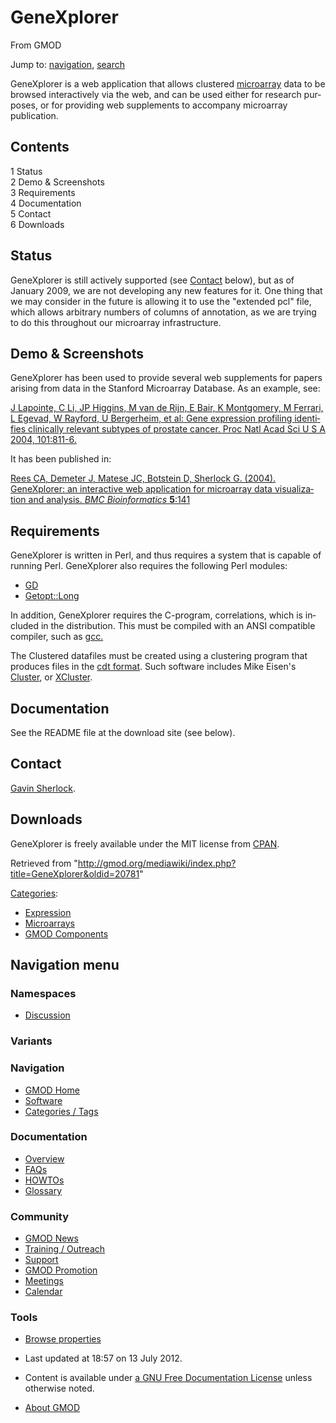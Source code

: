 <div id="mw-page-base" class="noprint">

</div>

<div id="mw-head-base" class="noprint">

</div>

<div id="content" class="mw-body" role="main">

<span id="top"></span>

<div id="mw-js-message" style="display:none;">

</div>



# <span dir="auto">GeneXplorer</span>

<div id="bodyContent">

<div id="siteSub">

From GMOD

</div>

<div id="contentSub">

</div>

<div id="jump-to-nav" class="mw-jump">

Jump to: [navigation](#mw-navigation), [search](#p-search)

</div>

<div id="mw-content-text" class="mw-content-ltr" lang="en" dir="ltr">

GeneXplorer is a web application that allows clustered
[microarray](Category%3AMicroarrays "Category%3AMicroarrays") data to be
browsed interactively via the web, and can be used either for research
purposes, or for providing web supplements to accompany microarray
publication.

<div id="toc" class="toc">

<div id="toctitle">

## Contents

</div>

- [<span class="tocnumber">1</span>
  <span class="toctext">Status</span>](#Status)
- [<span class="tocnumber">2</span> <span class="toctext">Demo &
  Screenshots</span>](#Demo_.26_Screenshots)
- [<span class="tocnumber">3</span>
  <span class="toctext">Requirements</span>](#Requirements)
- [<span class="tocnumber">4</span>
  <span class="toctext">Documentation</span>](#Documentation)
- [<span class="tocnumber">5</span>
  <span class="toctext">Contact</span>](#Contact)
- [<span class="tocnumber">6</span>
  <span class="toctext">Downloads</span>](#Downloads)

</div>

## <span id="Status" class="mw-headline">Status</span>

GeneXplorer is still actively supported (see [Contact](#Contact) below),
but as of January 2009, we are not developing any new features for it.
One thing that we may consider in the future is allowing it to use the
"extended pcl" file, which allows arbitrary numbers of columns of
annotation, as we are trying to do this throughout our microarray
infrastructure.

## <span id="Demo_.26_Screenshots" class="mw-headline">Demo & Screenshots</span>

GeneXplorer has been used to provide several web supplements for papers
arising from data in the Stanford Microarray Database. As an example,
see:

<a
href="http://microarray-pubs.stanford.edu/cgi-bin/gx?n=prostate1&amp;rx=5"
class="external text" rel="nofollow">J Lapointe, C Li, JP Higgins, M van
de Rijn, E Bair, K Montgomery, M Ferrari, L Egevad, W Rayford, U
Bergerheim, et al: Gene expression profiling identifies clinically
relevant subtypes of prostate cancer. Proc Natl Acad Sci U S A 2004,
101:811-6.</a>

It has been published in:

<a href="http://www.biomedcentral.com/1471-2105/5/141"
class="external text" rel="nofollow">Rees CA, Demeter J, Matese JC,
Botstein D, Sherlock G. (2004). GeneXplorer: an interactive web
application for microarray data visualization and analysis. <em>BMC
Bioinformatics</em> <strong>5</strong>:141</a>

## <span id="Requirements" class="mw-headline">Requirements</span>

GeneXplorer is written in Perl, and thus requires a system that is
capable of running Perl. GeneXplorer also requires the following Perl
modules:

- <a href="http://search.cpan.org/dist/GD/" class="external text"
  rel="nofollow">GD</a>
- <a href="http://search.cpan.org/dist/Getopt-Long/" class="external text"
  rel="nofollow">Getopt::Long</a>

In addition, GeneXplorer requires the C-program, correlations, which is
included in the distribution. This must be compiled with an ANSI
compatible compiler, such as
<a href="http://gcc.gnu.org/" class="external text"
rel="nofollow">gcc.</a>

The Clustered datafiles must be created using a clustering program that
produces files in the
<a href="http://smd.stanford.edu/help/formats.shtml#cdt#cdt"
class="external text" rel="nofollow">cdt format</a>. Such software
includes Mike Eisen's
<a href="http://rana.lbl.gov/EisenSoftware.htm" class="external text"
rel="nofollow">Cluster</a>, or
<a href="http://genetics.stanford.edu/~sherlock/cluster.html"
class="external text" rel="nofollow">XCluster</a>.

## <span id="Documentation" class="mw-headline">Documentation</span>

See the README file at the download site (see below).

## <span id="Contact" class="mw-headline">Contact</span>

<a href="mailto:sherlock@genome.stanford.edu" class="external text"
rel="nofollow">Gavin Sherlock</a>.

## <span id="Downloads" class="mw-headline">Downloads</span>

GeneXplorer is freely available under the MIT license from
<a href="http://search.cpan.org/dist/Microarray-GeneXplorer/"
class="external text" rel="nofollow">CPAN</a>.

</div>

<div class="printfooter">

Retrieved from
"<http://gmod.org/mediawiki/index.php?title=GeneXplorer&oldid=20781>"

</div>

<div id="catlinks" class="catlinks">

<div id="mw-normal-catlinks" class="mw-normal-catlinks">

[Categories](Special:Categories "Special:Categories"):

- [Expression](Category%3AExpression "Category%3AExpression")
- [Microarrays](Category%3AMicroarrays "Category%3AMicroarrays")
- [GMOD Components](Category%3AGMOD_Components "Category%3AGMOD Components")

</div>

</div>

<div class="visualClear">

</div>

</div>

</div>

<div id="mw-navigation">

## Navigation menu

<div id="mw-head">



<div id="left-navigation">

<div id="p-namespaces" class="vectorTabs" role="navigation"
aria-labelledby="p-namespaces-label">

### Namespaces


- <span id="ca-talk"><a
  href="http://gmod.org/mediawiki/index.php?title=Talk:GeneXplorer&amp;action=edit&amp;redlink=1"
  accesskey="t"
  title="Discussion about the content page [t]">Discussion</a></span>

</div>

<div id="p-variants" class="vectorMenu emptyPortlet" role="navigation"
aria-labelledby="p-variants-label">

### 

### Variants[](#)

<div class="menu">

</div>

</div>

</div>





</div>

</div>

</div>

<div id="mw-panel">

<div id="p-logo" role="banner">

<a href="Main_Page"
style="background-image: url(../images/GMOD-cogs.png);"
title="Visit the main page"></a>

</div>

<div id="p-Navigation" class="portal" role="navigation"
aria-labelledby="p-Navigation-label">

### Navigation

<div class="body">

- <span id="n-GMOD-Home">[GMOD Home](Main_Page)</span>
- <span id="n-Software">[Software](GMOD_Components)</span>
- <span id="n-Categories-.2F-Tags">[Categories /
  Tags](Categories)</span>

</div>

</div>

<div id="p-Documentation" class="portal" role="navigation"
aria-labelledby="p-Documentation-label">

### Documentation

<div class="body">

- <span id="n-Overview">[Overview](Overview)</span>
- <span id="n-FAQs">[FAQs](Category%3AFAQ)</span>
- <span id="n-HOWTOs">[HOWTOs](Category%3AHOWTO)</span>
- <span id="n-Glossary">[Glossary](Glossary)</span>

</div>

</div>

<div id="p-Community" class="portal" role="navigation"
aria-labelledby="p-Community-label">

### Community

<div class="body">

- <span id="n-GMOD-News">[GMOD News](GMOD_News)</span>
- <span id="n-Training-.2F-Outreach">[Training /
  Outreach](Training_and_Outreach)</span>
- <span id="n-Support">[Support](Support)</span>
- <span id="n-GMOD-Promotion">[GMOD Promotion](GMOD_Promotion)</span>
- <span id="n-Meetings">[Meetings](Meetings)</span>
- <span id="n-Calendar">[Calendar](Calendar)</span>

</div>

</div>

<div id="p-tb" class="portal" role="navigation"
aria-labelledby="p-tb-label">

### Tools

<div class="body">


- <span id="t-smwbrowselink"><a href="Special%3ABrowse/GeneXplorer" rel="smw-browse">Browse
  properties</a></span>


</div>

</div>

</div>

</div>

<div id="footer" role="contentinfo">

- <span id="footer-info-lastmod">Last updated at 18:57 on 13 July
  2012.</span>
<!-- - <span id="footer-info-viewcount">50,356 page views.</span> -->
- <span id="footer-info-copyright">Content is available under
  <a href="http://www.gnu.org/licenses/fdl-1.3.html" class="external"
  rel="nofollow">a GNU Free Documentation License</a> unless otherwise
  noted.</span>

<!-- -->

- <span id="footer-places-about">[About
  GMOD](GMOD:About "GMOD:About")</span>

<!-- -->






</div>
